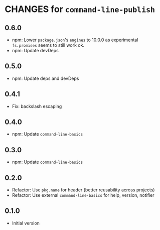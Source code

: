 # CHANGES for `command-line-publish`

## 0.6.0

- npm: Lower `package.json`'s `engines` to 10.0.0 as experimental
  `fs.promises` seems to still work ok.
- npm: Update devDeps

## 0.5.0

- npm: Update deps and devDeps

## 0.4.1

- Fix: backslash escaping

## 0.4.0

- npm: Update `command-line-basics`

## 0.3.0

- npm: Update `command-line-basics`

## 0.2.0

- Refactor: Use `pkg.name` for header (better reusability across projects)
- Refactor: Use external `command-line-basics` for help, version, notifier

## 0.1.0

- Initial version
